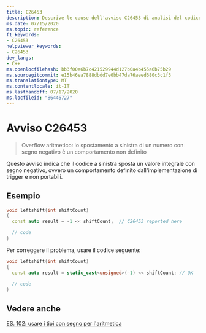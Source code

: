 ```yaml
---
title: C26453
description: Descrive le cause dell'avviso C26453 di analisi del codice MSVC e Mostra come risolverlo.
ms.date: 07/15/2020
ms.topic: reference
f1_keywords:
- C26453
helpviewer_keywords:
- C26453
dev_langs:
- C++
ms.openlocfilehash: bb3f00a6b7c421529944d127b0a4b455a6b75b29
ms.sourcegitcommit: e15b46ea7888dbdd7e0bb47da76aeed680c3c1f3
ms.translationtype: MT
ms.contentlocale: it-IT
ms.lasthandoff: 07/17/2020
ms.locfileid: "86446727"
---
```

# <a name="warning-c26453"></a>Avviso C26453

> Overflow aritmetico: lo spostamento a sinistra di un numero con segno negativo è un comportamento non definito

Questo avviso indica che il codice a sinistra sposta un valore integrale con segno negativo, ovvero un comportamento definito dall'implementazione di trigger e non portabili.

## <a name="example"></a>Esempio

```cpp
void leftshift(int shiftCount)
{
  const auto result = -1 << shiftCount;  // C26453 reported here

  // code
}
```

Per correggere il problema, usare il codice seguente:

```cpp
void leftshift(int shiftCount)
{
  const auto result = static_cast<unsigned>(-1) << shiftCount; // OK

  // code
}
```

## <a name="see-also"></a>Vedere anche

[ES. 102: usare i tipi con segno per l'aritmetica](https://github.com/isocpp/CppCoreGuidelines/blob/master/CppCoreGuidelines.md#Res-unsigned)
